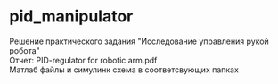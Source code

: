 # pid_manipulator
Решение практического задания "Исследование управления рукой робота" \
Отчет: PID-regulator for robotic arm.pdf \
Матлаб файлы и симулинк схема в соответсвующих папках
